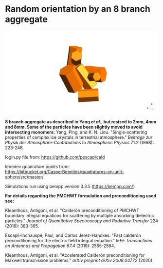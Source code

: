 # Random orientation by an 8 branch aggregate
![8branch aggregate](aggregate.png)

**8 branch aggregate as described in Yang *et al.*, but resized to 2mm, 4mm and 8mm. Some of the particles have been slightly moved to avoid intersecting monomers:** Yang, Ping, and K. N. Liou. "Single-scattering properties of complex ice crystals in terrestrial atmosphere." *Beitrage zur Physik der Atmosphare-Contributions to Atmospheric Physics* 71.2 (1998): 223-248.


login.py file from: https://github.com/pescap/cald

lebedev quadrature points from: https://bitbucket.org/CasperBeentjes/quadratures-on-unit-sphere/src/master/

Simulations run using bempp version 3.3.5 (https://bempp.com/)

**For details regarding the PMCHWT formulation and preconditioning used see:**

Kleanthous, Antigoni, et al. "Calderón preconditioning of PMCHWT boundary integral equations for scattering by multiple absorbing dielectric particles." *Journal of Quantitative Spectroscopy and Radiative Transfer* 224 (2019): 383-395.

Escapil-Inchauspé, Paul, and Carlos Jerez-Hanckes. "Fast calderón preconditioning for the electric field integral equation." *IEEE Transactions on Antennas and Propagation 67.4* (2019): 2555-2564.

Kleanthous, Antigoni, et al. "Accelerated Calderón preconditioning for Maxwell transmission problems." *arXiv preprint arXiv:2008.04772* (2020).

